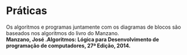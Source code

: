# Práticas
Os algoritmos e programas juntamente com os diagramas de blocos são baseados nos algoritmos do livro do Manzano.  
**Manzano, José .Algoritmos: Lógica para Desenvolvimento de programação de computadores, 27ª Edição, 2014.**
  
